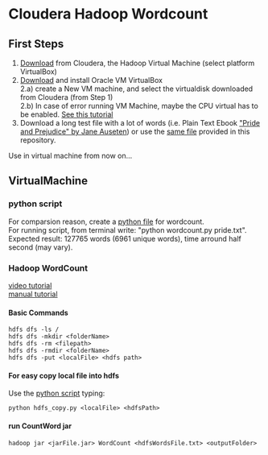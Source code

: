 # Cloudera Hadoop Wordcount

## First Steps ##
1. [Download](https://www.cloudera.com/downloads/quickstart_vms.html) from Cloudera, the Hadoop Virtual Machine (select platform VirtualBox)
2. [Download](https://www.virtualbox.org/wiki/Downloads) and install Oracle VM VirtualBox  
2.a) create a New VM machine, and select the virtualdisk downloaded from Cloudera (from Step 1)  
2.b) In case of error running VM Machine, maybe the CPU virtual has to be enabled. [See this tutorial](https://helpdeskgeek.com/how-to/enable-virtualization-in-the-bios/)  
3. Download a long test file with a lot of words (i.e. Plain Text Ebook ["Pride and Prejudice" by Jane Auseten](http://www.gutenberg.org/ebooks/1342)) or use the [same file](pride.txt) provided in this repository.


Use in virtual machine from now on...

## VirtualMachine ##

### python script ###
For comparsion reason, create a [python file](wordcount.py) for wordcount.  
For running script, from terminal write: "python wordcount.py pride.txt". Expected result: 127765 words (6961 unique words), time arround half second (may vary).  

### Hadoop WordCount ###
[video tutorial](https://www.youtube.com/watch?v=kF-63_2e1Kk)  
[manual tutorial](https://eshajanani.wordpress.com/2016/02/09/word-count-example-on-cloudera-eclipse/)


#### Basic Commands ####
```
hdfs dfs -ls /
hdfs dfs -mkdir <folderName>
hdfs dfs -rm <filepath>
hdfs dfs -rmdir <folderName>
hdfs dfs -put <localFile> <hdfs path>
```

#### For easy copy local file into hdfs ####

Use the [python script](hdfs_copy.py) typing: 
```
python hdfs_copy.py <localFile> <hdfsPath>
```
  
#### run CountWord jar ####
```
hadoop jar <jarFile.jar> WordCount <hdfsWordsFile.txt> <outputFolder>
```
